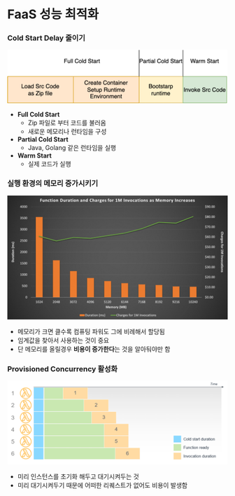 # FaaS 성능 최적화

### Cold Start Delay 줄이기

![img](https://github.com/pokabook/TIL/blob/main/Serverless/image/Cold-Start.png?raw=true)

- **Full Cold Start**
    - Zip 파일로 부터 코드를 불러옴
    - 새로운 메모리나 런타임을 구성
- **Partial Cold Start**
    - Java, Golang 같은 런타임을 실행
- **Warm Start**
    - 실제 코드가 실행

### 실행 환경의 메모리 증가시키기

![img](https://github.com/pokabook/TIL/blob/main/Serverless/image/Memory-Up.png?raw=true)

- 메모리가 크면 클수록 컴퓨팅 파워도 그에 비례해서 할당됨
- 임계값을 찾아서 사용하는 것이 중요
- 단 메모리를 올릴경우 **비용이 증가한다**는 것을 알아둬야만 함

### Provisioned Concurrency 활성화

![img](https://github.com/pokabook/TIL/blob/main/Serverless/image/Provisioned-Concurrency.png?raw=true)

- 미리 인스턴스를 초기화 해두고 대기시켜두는 것
- 미리 대기시켜두기 때문에 어떠한 리퀘스트가 없어도 비용이 발생함
